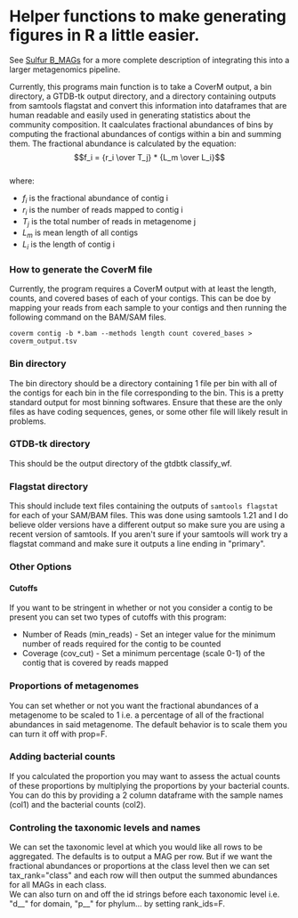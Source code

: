 # Helper functions to make generating figures in R a little easier.
See [Sulfur B_MAGs](https://github.com/Silveira-Lab/sulfur_bmags) for a more complete description of integrating this into a larger metagenomics pipeline.  

Currently, this programs main function is to take a CoverM output, a bin directory, a GTDB-tk output directory, and a directory containing outputs from samtools flagstat and convert this information into dataframes that are human readable and easily used in generating statistics about the community composition. It caalculates fractional abundances of bins by computing the fractional abundances of contigs within a bin and summing them. The fractional abundance is calculated by the equation:  
$$f_i = {r_i \over T_j} * {L_m \over L_i}$$  
where:  
- $f_i$ is the fractional abundance of contig i  
- $r_i$ is the number of reads mapped to contig i  
- $T_j$ is the total number of reads in metagenome j  
- $L_m$ is mean length of all contigs  
- $L_i$ is the length of contig i   
### How to generate the CoverM file
Currently, the program requires a CoverM output with at least the length, counts, and covered bases of each of your contigs. This can be doe by mapping your reads from each sample to your contigs and then running the following command on the BAM/SAM files.  
```
coverm contig -b *.bam --methods length count covered_bases > coverm_output.tsv
```
### Bin directory
The bin directory should be a directory containing 1 file per bin with all of the contigs for each bin in the file corresponding to the bin. This is a pretty standard output for most binning softwares. Ensure that these are the only files as have coding sequences, genes, or some other file will likely result in problems.
### GTDB-tk directory
This should be the output directory of the gtdbtk classify_wf.
### Flagstat directory
This should include text files containing the outputs of `samtools flagstat` for each of your SAM/BAM files. This was done using samtools 1.21 and I do believe older versions have a different output so make sure you are using a recent version of samtools. If you aren't sure if your samtools will work try a flagstat command and make sure it outputs a line ending in "primary".
### Other Options
#### Cutoffs
If you want to be stringent in whether or not you consider a contig to be present you can set two types of cutoffs with this program:  
- Number of Reads (min_reads) - Set an integer value for the minimum number of reads required for the contig to be counted
- Coverage (cov_cut) - Set a minimum percentage (scale 0-1) of the contig that is covered by reads mapped  
### Proportions of metagenomes
You can set whether or not you want the fractional abundances of a metagenome to be scaled to 1 i.e. a percentage of all of the fractional abundances in said metagenome. The default behavior is to scale them you can turn it off with prop=F.  
### Adding bacterial counts
If you calculated the proportion you may want to assess the actual counts of these proportions by multiplying the proportions by your bacterial counts. You can do this by providing a 2 column dataframe with the sample names (col1) and the bacterial counts (col2).
### Controling the taxonomic levels and names
We can set the taxonomic level at which you would like all rows to be aggregated. The defaults is to output a MAG per row. But if we want the fractional abundances or proportions at the class level then we can set tax_rank="class" and each row will then output the summed abundances for all MAGs in each class.  
We can also turn on and off the id strings before each taxonomic level i.e. "d__" for domain, "p__" for phylum... by setting rank_ids=F.
